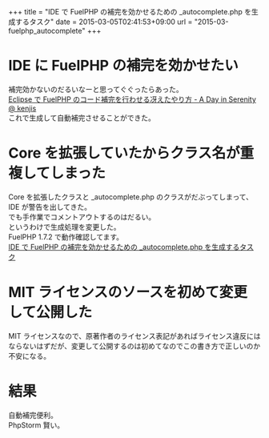 +++
title = "IDE で FuelPHP の補完を効かせるための _autocomplete.php を生成するタスク"
date = 2015-03-05T02:41:53+09:00
url = "2015-03-fuelphp_autocomplete"
+++

IDE に FuelPHP の補完を効かせたい
====
補完効かないのだるいなーと思ってぐぐったらあった。  
[Eclipse で FuelPHP のコード補完を行わせる冴えたやり方 - A Day in Serenity @ kenjis](http://d.hatena.ne.jp/Kenji_s/20120123/1327301678)  
これで生成して自動補完させることができた。

Core を拡張していたからクラス名が重複してしまった
====
Core を拡張したクラスと _autocomplete.php のクラスがだぶってしまって、IDE が警告を出してきた。  
でも手作業でコメントアウトするのはだるい。  
というわけで生成処理を変更した。  
FuelPHP 1.7.2 で動作確認してます。  
[IDE で FuelPHP の補完を効かせるための _autocomplete.php を生成するタスク](https://gist.github.com/5000164/a7731d2e151c664bef13)

MIT ライセンスのソースを初めて変更して公開した
====
MIT ライセンスなので、原著作者のライセンス表記があればライセンス違反にはならないはずだが、変更して公開するのは初めてなのでこの書き方で正しいのか不安になる。

結果
====
自動補完便利。  
PhpStorm 賢い。
